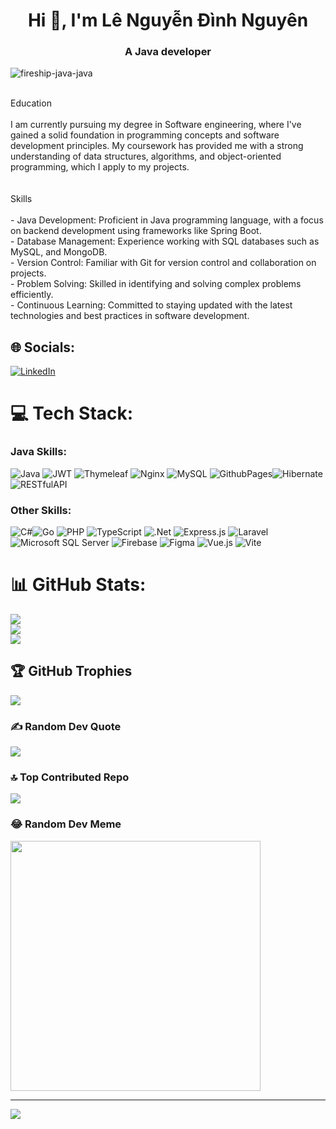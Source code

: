 <h1 align="center">Hi 👋, I'm Lê Nguyễn Đình Nguyên </h1>
<h3 align="center">A Java developer</h3>

![fireship-java-java](https://github.com/dinhnguyen1812002/dinhnguyen1812002/assets/88964296/5851a8cb-5a8b-4215-be2a-14b0aca7fb01)

<br> Education<br><br>I am currently pursuing my degree in  Software engineering, where I've gained a solid foundation in programming concepts and software development principles. My coursework has provided me with a strong understanding of data structures, algorithms, and object-oriented programming, which I apply to my projects.<br><br><br> Skills<br><br>- Java Development:  Proficient in Java programming language, with a focus on backend development using frameworks like Spring Boot.<br>- Database Management: Experience working with SQL databases such as MySQL, and MongoDB.<br>- Version Control: Familiar with Git for version control and collaboration on projects.<br>- Problem Solving: Skilled in identifying and solving complex problems efficiently.<br>- Continuous Learning: Committed to staying updated with the latest technologies and best practices in software development.<br>


## 🌐 Socials:
[![LinkedIn](https://img.shields.io/badge/LinkedIn-%230077B5.svg?logo=linkedin&logoColor=white)](https://linkedin.com/in/www.linkedin.com/in/le-nguyen-dinh-nguyen) 

# 💻 Tech Stack:
### Java Skills:
 ![Java](https://img.shields.io/badge/spring%20boot-%236DB33F.svg?style=for-the-badge&logo=spring&logoColor=white)  ![JWT](https://img.shields.io/badge/JWT-black?style=for-the-badge&logo=JSON%20web%20tokens) ![Thymeleaf](https://img.shields.io/badge/Thymeleaf-%23005C0F.svg?style=for-the-badge&logo=Thymeleaf&logoColor=white) ![Nginx](https://img.shields.io/badge/nginx-%23009639.svg?style=for-the-badge&logo=nginx&logoColor=white) ![MySQL](https://img.shields.io/badge/mysql-%2300000f.svg?style=for-the-badge&logo=mysql&logoColor=white)  ![GithubPages](https://img.shields.io/badge/github%20pages-121013?style=for-the-badge&logo=github&logoColor=white)![Hibernate](https://img.shields.io/badge/Hibernate-59666C?style=for-the-badge&logo=Hibernate&logoColor=white)![RESTfulAPI](https://img.shields.io/badge/RESTful%20API-black?style=for-the-badge)

### Other Skills:
![C#](https://img.shields.io/badge/c%23-%23239120.svg?style=for-the-badge&logo=csharp&logoColor=white)![Go](https://img.shields.io/badge/go-%2300ADD8.svg?style=for-the-badge&logo=go&logoColor=white) ![PHP](https://img.shields.io/badge/php-%23777BB4.svg?style=for-the-badge&logo=php&logoColor=white)  ![TypeScript](https://img.shields.io/badge/typescript-%23007ACC.svg?style=for-the-badge&logo=typescript&logoColor=white)  ![.Net](https://img.shields.io/badge/.NET-5C2D91?style=for-the-badge&logo=.net&logoColor=white) ![Express.js](https://img.shields.io/badge/express.js-%23404d59.svg?style=for-the-badge&logo=express&logoColor=%2361DAFB)  ![Laravel](https://img.shields.io/badge/laravel-%23FF2D20.svg?style=for-the-badge&logo=laravel&logoColor=white)![Microsoft SQL Server](https://img.shields.io/badge/Microsoft%20SQL%20Server-CC2927?style=for-the-badge&logo=microsoft%20sql%20server&logoColor=white) ![Firebase](https://img.shields.io/badge/Firebase-039BE5?style=for-the-badge&logo=Firebase&logoColor=white)  ![Figma](https://img.shields.io/badge/figma-%23F24E1E.svg?style=for-the-badge&logo=figma&logoColor=white) ![Vue.js](https://img.shields.io/badge/vue.js-%2335495e.svg?style=for-the-badge&logo=vuedotjs&logoColor=%234FC08D)  ![Vite](https://img.shields.io/badge/vite-%23646CFF.svg?style=for-the-badge&logo=vite&logoColor=white)

# 📊 GitHub Stats:
![](https://github-readme-stats.vercel.app/api?username=dinhnguyen1812002&theme=tokyonight&hide_border=false&include_all_commits=false&count_private=false)<br/>
![](https://github-readme-streak-stats.herokuapp.com/?user=dinhnguyen1812002&theme=tokyonight&hide_border=false)<br/>
![](https://github-readme-stats.vercel.app/api/top-langs/?username=dinhnguyen1812002&theme=tokyonight&hide_border=false&include_all_commits=false&count_private=false&layout=compact)

## 🏆 GitHub Trophies
![](https://github-profile-trophy.vercel.app/?username=dinhnguyen1812002&theme=nord&no-frame=false&no-bg=true&margin-w=4)

### ✍️ Random Dev Quote
![](https://quotes-github-readme.vercel.app/api?type=horizontal&theme=radical)

### 🔝 Top Contributed Repo
![](https://github-contributor-stats.vercel.app/api?username=dinhnguyen1812002&limit=5&theme=tokyonight&combine_all_yearly_contributions=true)

### 😂 Random Dev Meme
<img src='https://randommeme-five.vercel.app/' style="height: 400px;"/>

---
[![](https://visitcount.itsvg.in/api?id=dinhnguyen1812002&icon=0&color=0)](https://visitcount.itsvg.in)


<!-- Proudly created with GPRM ( https://gprm.itsvg.in ) -->
